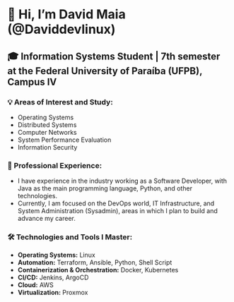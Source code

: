 # 👋 Hi, I’m David Maia (@Daviddevlinux)

## 🎓 Information Systems Student | 7th semester at the Federal University of Paraíba (UFPB), Campus IV

### 💡 Areas of Interest and Study:

- Operating Systems
- Distributed Systems
- Computer Networks
- System Performance Evaluation
- Information Security

### 💼 Professional Experience:

- I have experience in the industry working as a Software Developer, with Java as the main programming language, Python, and other technologies.
- Currently, I am focused on the DevOps world, IT Infrastructure, and System Administration (Sysadmin), areas in which I plan to build and advance my career.

### 🛠 Technologies and Tools I Master:

- **Operating Systems:** Linux
- **Automation:** Terraform, Ansible, Python, Shell Script
- **Containerization & Orchestration:** Docker, Kubernetes
- **CI/CD:** Jenkins, ArgoCD
- **Cloud:** AWS
- **Virtualization:** Proxmox
